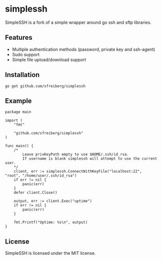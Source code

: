 # simplessh

SimpleSSH is a fork of a simple wrapper around go ssh and sftp libraries.

## Features
* Multiple authentication methods (password, private key and ssh-agent)
* Sudo support
* Simple file upload/download support

## Installation
`go get github.com/sfreiberg/simplessh`

## Example

```
package main

import (
	"fmt"
	
	"github.com/sfreiberg/simplessh"
)

func main() {
	/*
		Leave privKeyPath empty to use $HOME/.ssh/id_rsa.
		If username is blank simplessh will attempt to use the current user.
	*/
	client, err := simplessh.ConnectWithKeyFile("localhost:22", "root", "/home/user/.ssh/id_rsa")
	if err != nil {
		panic(err)
	}
	defer client.Close()

	output, err := client.Exec("uptime")
	if err != nil {
		panic(err)
	}

	fmt.Printf("Uptime: %s\n", output)
}

```

## License
SimpleSSH is licensed under the MIT license.
